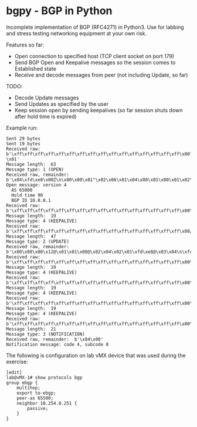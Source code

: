 # bgpy - BGP in Python

Incomplete implementation of BGP (RFC4271) in Python3. Use for labbing and stress testing networking equipment at your own risk.

Features so far:
- Open connection to specified host (TCP client socket on port 179)
- Send BGP Open and Keepalive messages so the session comes to Established state
- Receive and decode messages from peer (not including Update, so far)

TODO:
- Decode Update messages
- Send Updates as specified by the user
- Keep session open by sending keepalives (so far session shuts down after hold time is expired)

Example run:

```
Sent 29 bytes
Sent 19 bytes
Received raw:  b'\xff\xff\xff\xff\xff\xff\xff\xff\xff\xff\xff\xff\xff\xff\xff\xff\x00?\x01'
Message length:  63
Message type: 1 (OPEN)
Received raw, remainder:  b'\x04\xfd\xe8\x00Z\n\x00\x00\x01"\x02\x06\x01\x04\x00\x01\x00\x01\x02\x02\x80\x00\x02\x02\x02\x00\x02\x04@\x02@x\x02\x06A\x04\x00\x00\xfd\xe8\x02\x02G\x00'
Open message: version 4
  AS 65000
  Hold time 90
  BGP ID 10.0.0.1
Received raw:  b'\xff\xff\xff\xff\xff\xff\xff\xff\xff\xff\xff\xff\xff\xff\xff\xff\x00\x13\x04'
Message length:  19
Message type: 4 (KEEPALIVE)
Received raw:  b'\xff\xff\xff\xff\xff\xff\xff\xff\xff\xff\xff\xff\xff\xff\xff\xff\x00/\x02'
Message length:  47
Message type: 2 (UPDATE)
Received raw, remainder:  b'\x00\x00\x00\x12@\x01\x01\x00@\x02\x04\x02\x01\xfd\xe8@\x03\x04\n\xfe\x00)\x10\x05\x05\x10\x04\x04'
Received raw:  b'\xff\xff\xff\xff\xff\xff\xff\xff\xff\xff\xff\xff\xff\xff\xff\xff\x00\x13\x04'
Message length:  19
Message type: 4 (KEEPALIVE)
Received raw:  b'\xff\xff\xff\xff\xff\xff\xff\xff\xff\xff\xff\xff\xff\xff\xff\xff\x00\x13\x04'
Message length:  19
Message type: 4 (KEEPALIVE)
Received raw:  b'\xff\xff\xff\xff\xff\xff\xff\xff\xff\xff\xff\xff\xff\xff\xff\xff\x00\x13\x04'
Message length:  19
Message type: 4 (KEEPALIVE)
Received raw:  b'\xff\xff\xff\xff\xff\xff\xff\xff\xff\xff\xff\xff\xff\xff\xff\xff\x00\x15\x03'
Message length:  21
Message type: 3 (NOTIFICATION)
Received raw, remainder:  b'\x04\x00'
Notification message: code 4, subcode 0
```

The following is configuration on lab vMX device that was used during the exercise:

```
[edit]
lab@vMX-1# show protocols bgp 
group ebgp {
    multihop;
    export to-ebgp;
    peer-as 65500;
    neighbor 10.254.0.251 {
        passive;
    }
}
```
